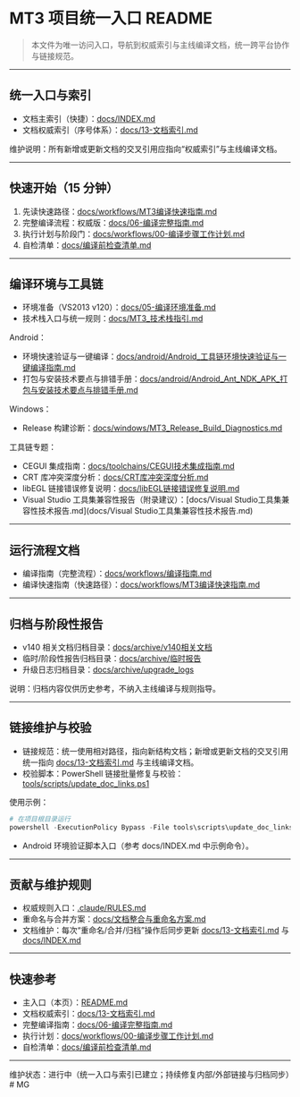 # MT3 项目统一入口 README

> 本文件为唯一访问入口，导航到权威索引与主线编译文档，统一跨平台协作与链接规范。

---

## 统一入口与索引

- 文档主索引（快捷）：[docs/INDEX.md](docs/INDEX.md)
- 文档权威索引（序号体系）：[docs/13-文档索引.md](docs/13-文档索引.md)

维护说明：所有新增或更新文档的交叉引用应指向“权威索引”与主线编译文档。

---

## 快速开始（15 分钟）

1) 先读快速路径：[docs/workflows/MT3编译快速指南.md](docs/workflows/MT3编译快速指南.md)
2) 完整编译流程：权威版：[docs/06-编译完整指南.md](docs/06-编译完整指南.md)
3) 执行计划与阶段门：[docs/workflows/00-编译步骤工作计划.md](docs/workflows/00-编译步骤工作计划.md)
4) 自检清单：[docs/编译前检查清单.md](docs/编译前检查清单.md)

---

## 编译环境与工具链

- 环境准备（VS2013 v120）：[docs/05-编译环境准备.md](docs/05-编译环境准备.md)
- 技术栈入口与统一规则：[docs/MT3_技术栈指引.md](docs/MT3_技术栈指引.md)

Android：

- 环境快速验证与一键编译：[docs/android/Android_工具链环境快速验证与一键编译指南.md](docs/android/Android_工具链环境快速验证与一键编译指南.md)
- 打包与安装技术要点与排错手册：[docs/android/Android_Ant_NDK_APK_打包与安装技术要点与排错手册.md](docs/android/Android_Ant_NDK_APK_打包与安装技术要点与排错手册.md)

Windows：

- Release 构建诊断：[docs/windows/MT3_Release_Build_Diagnostics.md](docs/windows/MT3_Release_Build_Diagnostics.md)

工具链专题：

- CEGUI 集成指南：[docs/toolchains/CEGUI技术集成指南.md](docs/toolchains/CEGUI技术集成指南.md)
- CRT 库冲突深度分析：[docs/CRT库冲突深度分析.md](docs/CRT库冲突深度分析.md)
- libEGL 链接错误修复说明：[docs/libEGL链接错误修复说明.md](docs/libEGL链接错误修复说明.md)
- Visual Studio 工具集兼容性报告（附录建议）：[docs/Visual Studio工具集兼容性技术报告.md](docs/Visual Studio工具集兼容性技术报告.md)

---

## 运行流程文档

- 编译指南（完整流程）：[docs/workflows/编译指南.md](docs/workflows/编译指南.md)
- 编译快速指南（快速路径）：[docs/workflows/MT3编译快速指南.md](docs/workflows/MT3编译快速指南.md)

---

## 归档与阶段性报告

- v140 相关文档归档目录：[docs/archive/v140相关文档](docs/archive/v140相关文档)
- 临时/阶段性报告归档目录：[docs/archive/临时报告](docs/archive/临时报告)
- 升级日志归档目录：[docs/archive/upgrade_logs](docs/archive/upgrade_logs)

说明：归档内容仅供历史参考，不纳入主线编译与规则指导。

---

## 链接维护与校验

- 链接规范：统一使用相对路径，指向新结构文档；新增或更新文档的交叉引用统一指向 [docs/13-文档索引.md](docs/13-文档索引.md) 与主线编译文档。
- 校验脚本：PowerShell 链接批量修复与校验：[tools/scripts/update_doc_links.ps1](tools/scripts/update_doc_links.ps1)

使用示例：

```powershell
# 在项目根目录运行
powershell -ExecutionPolicy Bypass -File tools\scripts\update_doc_links.ps1 -DocsPath ".\docs" -FixInternalLinks -CheckExternalLinks
```

- Android 环境验证脚本入口（参考 docs/INDEX.md 中示例命令）。

---

## 贡献与维护规则

- 权威规则入口：[.claude/RULES.md](.claude/RULES.md)
- 重命名与合并方案：[docs/文档整合与重命名方案.md](docs/文档整合与重命名方案.md)
- 文档维护：每次“重命名/合并/归档”操作后同步更新 [docs/13-文档索引.md](docs/13-文档索引.md) 与 [docs/INDEX.md](docs/INDEX.md)

---

## 快速参考

- 主入口（本页）：[README.md](README.md)
- 文档权威索引：[docs/13-文档索引.md](docs/13-文档索引.md)
- 完整编译指南：[docs/06-编译完整指南.md](docs/06-编译完整指南.md)
- 执行计划：[docs/workflows/00-编译步骤工作计划.md](docs/workflows/00-编译步骤工作计划.md)
- 自检清单：[docs/编译前检查清单.md](docs/编译前检查清单.md)

---

维护状态：进行中（统一入口与索引已建立；持续修复内部/外部链接与归档同步）# MG
